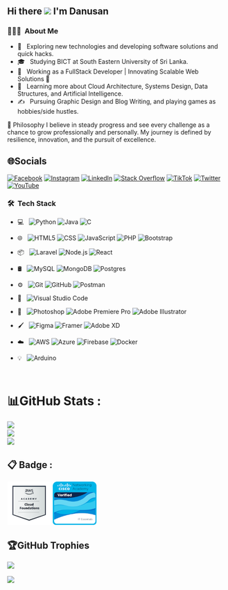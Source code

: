 <h2> Hi there <img src="https://raw.githubusercontent.com/iampavangandhi/iampavangandhi/master/gifs/Hi.gif" width="30px"> I'm Danusan</h2>

<h3> 👨🏻‍💻 &nbsp;About Me </h3>

- 🤔 &nbsp; Exploring new technologies and developing software solutions and quick hacks.
- 🎓 &nbsp; Studying BICT at South Eastern University of Sri Lanka.
- 💼 &nbsp; Working as a FullStack Developer | Innovating Scalable Web Solutions 🌟
- 🌱 &nbsp; Learning more about Cloud Architecture, Systems Design, Data Structures, and Artificial Intelligence.
- ✍️ &nbsp; Pursuing Graphic Design and Blog Writing, and playing games as hobbies/side hustles.

🚀 Philosophy
I believe in steady progress and see every challenge as a chance to grow professionally and personally. My journey is defined by resilience, innovation, and the pursuit of excellence.

## 🌐Socials
[![Facebook](https://img.shields.io/badge/Facebook-%231877F2.svg?logo=Facebook&logoColor=white)](https://web.facebook.com/profile.php?id=61550672380023) [![Instagram](https://img.shields.io/badge/Instagram-%23E4405F.svg?logo=Instagram&logoColor=white)]([https://instagram.com/https://www.instagram.com/Dora_bujjukutty_ammukutty_danu](https://www.instagram.com/Dora_bujjukutty_ammukutty_danu/?fbclid=IwY2xjawHKtkhleHRuA2FlbQIxMAABHasHEuVE6zZ-XtkxWFmGGM6By2TBM1vJT5zRUb8DwZWq6toWW_XUFhZ-bQ_aem_IaXHfmxeWQPWezPW0XDE3Q)/?hl=en) [![LinkedIn](https://img.shields.io/badge/LinkedIn-%230077B5.svg?logo=linkedin&logoColor=white)](https://www.linkedin.com/in/danu1999/) [![Stack Overflow](https://img.shields.io/badge/-Stackoverflow-FE7A16?logo=stack-overflow&logoColor=white)](https://stackoverflow.com/users/https://stackoverflow.com/users/23111851/danu) [![TikTok](https://img.shields.io/badge/TikTok-%23000000.svg?logo=TikTok&logoColor=white)](https://tiktok.com/@https://www.tiktok.com/@danusan1999?lang=en)  [![Twitter](https://img.shields.io/badge/Twitter-%231DA1F2.svg?logo=Twitter&logoColor=white)](https://twitter.com/https://x.com/Danu) [![YouTube](https://img.shields.io/badge/YouTube-%23FF0000.svg?logo=YouTube&logoColor=white)](https://youtube.com/c/https://www.youtube.com/@Dhanu) 


<h3> 🛠 &nbsp;Tech Stack</h3>

- 💻 &nbsp;
  ![Python](https://img.shields.io/badge/-Python-333333?style=flat&logo=python)
  ![Java](https://img.shields.io/badge/-Java-333333?style=flat&logo=Java&logoColor=007396)
  ![C](https://img.shields.io/badge/c-333333?style=flat&logo=c&logoColor=white)
  
- 🌐 &nbsp;
  ![HTML5](https://img.shields.io/badge/-HTML5-333333?style=flat&logo=HTML5)
  ![CSS](https://img.shields.io/badge/-CSS-333333?style=flat&logo=CSS3&logoColor=1572B6)
  ![JavaScript](https://img.shields.io/badge/-JavaScript-333333?style=flat&logo=javascript)
  ![PHP](https://img.shields.io/badge/php-333333?style=flat&logo=php&logoColor=white)
  ![Bootstrap](https://img.shields.io/badge/-Bootstrap-333333?style=flat&logo=bootstrap&logoColor=563D7C)
  

- 📦 &nbsp;
  ![Laravel](https://img.shields.io/badge/laravel-333333?style=flat&logo=laravel&logoColor=white) 
  ![Node.js](https://img.shields.io/badge/-Node.js-333333?style=flat&logo=node.js)
  ![React](https://img.shields.io/badge/-React-333333?style=flat&logo=react)
  
- 🛢 &nbsp;
  ![MySQL](https://img.shields.io/badge/-MySQL-333333?style=flat&logo=mysql)
  ![MongoDB](https://img.shields.io/badge/-MongoDB-333333?style=flat&logo=mongodb)
  ![Postgres](https://img.shields.io/badge/postgres-333333?style=flat&logo=postgresql&logoColor=white)
- ⚙️ &nbsp;
  ![Git](https://img.shields.io/badge/-Git-333333?style=flat&logo=git)
  ![GitHub](https://img.shields.io/badge/-GitHub-333333?style=flat&logo=github)
  ![Postman](https://img.shields.io/badge/Postman-333333?style=flat&logo=postman&logoColor=white) 
- 🔧 &nbsp;
  ![Visual Studio Code](https://img.shields.io/badge/-Visual%20Studio%20Code-333333?style=flat&logo=visual-studio-code&logoColor=007ACC)
- 🎨 &nbsp;
  ![Photoshop](https://img.shields.io/badge/-Photoshop-333333?style=flat&logo=adobe-photoshop)
  ![Adobe Premiere Pro](https://img.shields.io/badge/Adobe%20Premiere%20Pro-333333?style=flat&logo=Adobe%20Premiere%20Pro&logoColor=white)
  ![Adobe Illustrator](https://img.shields.io/badge/adobeillustrator-333333?style=flat&logo=adobeillustrator&logoColor=white)
- 🖌️ &nbsp;
  ![Figma](https://img.shields.io/badge/figma-333333?style=flat&logo=figma&logoColor=white)
  ![Framer](https://img.shields.io/badge/framer-333333?style=flat&logo=framer&logoColor=white)
  ![Adobe XD](https://img.shields.io/badge/adobe-xd-333333?style=flat&logo=adobe-xd&logoColor=white)

- ☁️ &nbsp;
  ![AWS](https://img.shields.io/badge/AWS-%23FF9900.svg?style=for-the-badge&logo=amazon-aws&logoColor=white) 
  ![Azure](https://img.shields.io/badge/azure-%230072C6.svg?style=for-the-badge&logo=azure-devops&logoColor=white) 
  ![Firebase](https://img.shields.io/badge/firebase-%23039BE5.svg?style=for-the-badge&logo=firebase) 
  ![Docker](https://img.shields.io/badge/docker-%230db7ed.svg?style=for-the-badge&logo=docker&logoColor=white) 

- 💡 &nbsp;
  ![Arduino](https://img.shields.io/badge/-Arduino-333333?style=flat&logo=Arduino&logoColor=white) 

<br/>


# 📊GitHub Stats :
![](https://github-readme-stats.vercel.app/api?username=dondanu&theme=radical&hide_border=false&include_all_commits=false&count_private=false)<br/>
![](https://github-readme-streak-stats.herokuapp.com/?user=dondanu&theme=radical&hide_border=false)<br/>
![](https://github-readme-stats.vercel.app/api/top-langs/?username=dondanu&theme=radical&hide_border=false&include_all_commits=false&count_private=false&layout=compact)

## 📋 Badge :
<img src="aws-academy-graduate-aws-academy-cloud-foundations.png" width="20%"> <img src="it-essentials.png" width="20%">

## 🏆GitHub Trophies
![](https://github-trophies.vercel.app/?username=dondanu&theme=radical&no-frame=false&no-bg=false&margin-w=4)

![](https://visitcount.itsvg.in/api?id=dondanu&icon=0&color=0)


